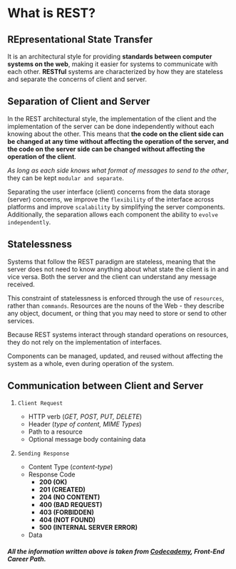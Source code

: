# What is REST?

## REpresentational State Transfer

It is an architectural style for providing **standards between computer systems on the web**, making it easier for systems to communicate with each other. **RESTful** systems are characterized by how they are stateless and separate the concerns of client and server. 

## Separation of Client and Server

In the REST architectural style, the implementation of the client and the implementation of the server can be done independently without each knowing about the other. This means that **the code on the client side can be changed at any time without affecting the operation of the server, and the code on the server side can be changed without affecting the operation of the client**.

*As long as each side knows what format of messages to send to the other*, they can be kept `modular and separate`. 

Separating the user interface (client) concerns from the data storage (server) concerns, we improve the `flexibility` of the interface across platforms and improve `scalability` by simplifying the server components. Additionally, the separation allows each component the ability to `evolve independently`.

## Statelessness

Systems that follow the REST paradigm are stateless, meaning that the server does not need to know anything about what state the client is in and vice versa. Both the server and the client can understand any message received.

This constraint of statelessness is enforced through the use of `resources`, rather than `commands`. Resources are the nouns of the Web - they describe any object, document, or thing that you may need to store or send to other services.

Because REST systems interact through standard operations on resources, they do not rely on the implementation of interfaces.

Components can be managed, updated, and reused without affecting the system as a whole, even during operation of the system.

## Communication between Client and Server

1. `Client Request`

    - HTTP verb (*GET, POST, PUT, DELETE*)
    - Header (*type of content, MIME Types*)
    - Path to a resource
    - Optional message body containing data

2. `Sending Response`

    - Content Type (*content-type*)
    - Response Code 
        - **200 (OK)**
        - **201 (CREATED)**
        - **204 (NO CONTENT)**
        - **400 (BAD REQUEST)**
        - **403 (FORBIDDEN)**
        - **404 (NOT FOUND)**
        - **500 (INTERNAL SERVER ERROR)**
    - Data

##### _All the information written above is taken from [Codecademy](https://www.codecademy.com), **Front-End Career Path**._